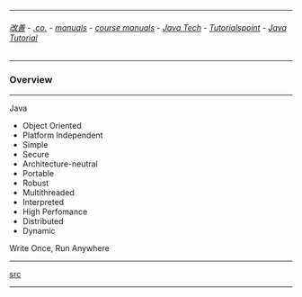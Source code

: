 
---

###### [改善](https://github.com/ttltrk/0C/blob/master/README.MD) - [.co.](https://github.com/ttltrk/PRG/blob/master/CODING.MD) - [manuals](https://github.com/ttltrk/PRG/blob/master/MAN.MD) - [course manuals](https://github.com/ttltrk/PRG/blob/master/COUR_MAN.MD) - [Java Tech](https://github.com/ttltrk/PRG/blob/master/JAVA/DOC/CM/JT.MD) - [Tutorialspoint](https://github.com/ttltrk/PRG/blob/master/JAVA/DOC/CM/TTP.MD) - [Java Tutorial](https://github.com/ttltrk/PRG/blob/master/JAVA/DOC/BJM/BJM.MD)

---

### Overview

---

Java 

  * Object Oriented
  * Platform Independent
  * Simple
  * Secure
  * Architecture-neutral
  * Portable
  * Robust
  * Multithreaded
  * Interpreted
  * High Perfomance
  * Distributed
  * Dynamic
  
  Write Once, Run Anywhere

---

[src](https://www.tutorialspoint.com/java/java_overview.htm)

---
